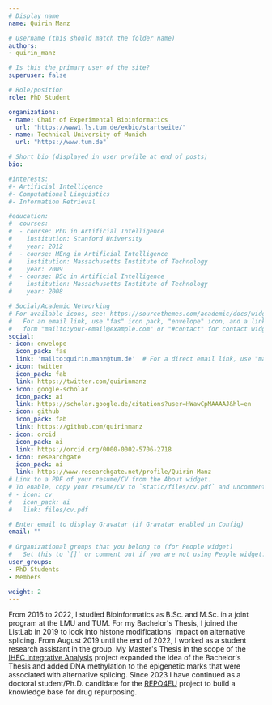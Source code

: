 ```yaml
---
# Display name
name: Quirin Manz

# Username (this should match the folder name)
authors:
- quirin_manz

# Is this the primary user of the site?
superuser: false

# Role/position
role: PhD Student

organizations:
- name: Chair of Experimental Bioinformatics
  url: "https://www1.ls.tum.de/exbio/startseite/"
- name: Technical University of Munich
  url: "https://www.tum.de"

# Short bio (displayed in user profile at end of posts)
bio:   

#interests:
#- Artificial Intelligence
#- Computational Linguistics
#- Information Retrieval

#education:
#  courses:
#  - course: PhD in Artificial Intelligence
#    institution: Stanford University
#    year: 2012
#  - course: MEng in Artificial Intelligence
#    institution: Massachusetts Institute of Technology
#    year: 2009
#  - course: BSc in Artificial Intelligence
#    institution: Massachusetts Institute of Technology
#    year: 2008

# Social/Academic Networking
# For available icons, see: https://sourcethemes.com/academic/docs/widgets/#icons
#   For an email link, use "fas" icon pack, "envelope" icon, and a link in the
#   form "mailto:your-email@example.com" or "#contact" for contact widget.
social:
- icon: envelope
  icon_pack: fas
  link: 'mailto:quirin.manz@tum.de'  # For a direct email link, use "mailto:test@example.org".
- icon: twitter
  icon_pack: fab
  link: https://twitter.com/quirinmanz
- icon: google-scholar
  icon_pack: ai
  link: https://scholar.google.de/citations?user=HWawCpMAAAAJ&hl=en
- icon: github
  icon_pack: fab
  link: https://github.com/quirinmanz
- icon: orcid
  icon_pack: ai
  link: https://orcid.org/0000-0002-5706-2718
- icon: researchgate
  icon_pack: ai
  link: https://www.researchgate.net/profile/Quirin-Manz
# Link to a PDF of your resume/CV from the About widget.
# To enable, copy your resume/CV to `static/files/cv.pdf` and uncomment the lines below.  
# - icon: cv
#   icon_pack: ai
#   link: files/cv.pdf

# Enter email to display Gravatar (if Gravatar enabled in Config)
email: ""
  
# Organizational groups that you belong to (for People widget)
#   Set this to `[]` or comment out if you are not using People widget.  
user_groups:
- PhD Students
- Members

weight: 2
---
```


From 2016 to 2022, I studied Bioinformatics as B.Sc. and M.Sc. in a joint program at the LMU and TUM. For my Bachelor's Thesis, I joined the ListLab in 2019 to look into histone modifications' impact on alternative splicing. From August 2019 until the end of 2022, I worked as a student research assistant in the group. My Master's Thesis in the scope of the [IHEC Integrative Analysis](https://ihec-epigenomes.org/research/integrative-analysis/) project expanded the idea of the Bachelor's Thesis and added DNA methylation to the epigenetic marks that were associated with alternative splicing. Since 2023 I have continued as a doctoral student/Ph.D. candidate for the [REPO4EU](https://repo4.eu/) project to build a knowledge base for drug repurposing. 
